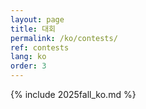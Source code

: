 ```yaml
---
layout: page
title: 대회
permalink: /ko/contests/
ref: contests
lang: ko
order: 3
---
```

{% include 2025fall_ko.md %}
